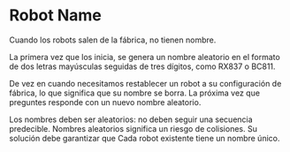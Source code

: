 # Robot Name

Cuando los robots salen de la fábrica, no tienen nombre.

La primera vez que los inicia, se genera un nombre aleatorio en el formato de dos letras mayúsculas seguidas de tres 
dígitos, como RX837 o BC811.

De vez en cuando necesitamos restablecer un robot a su configuración de fábrica, lo que significa que su nombre se 
borra. La próxima vez que preguntes responde con un nuevo nombre aleatorio.

Los nombres deben ser aleatorios: no deben seguir una secuencia predecible. Nombres aleatorios significa un riesgo 
de colisiones. Su solución debe garantizar que Cada robot existente tiene un nombre único.
